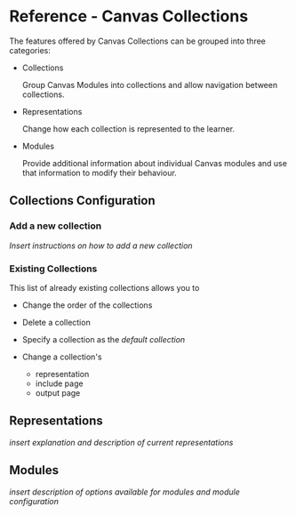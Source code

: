 # Reference - Canvas Collections

The features offered by Canvas Collections can be grouped into three categories:

- Collections

    Group Canvas Modules into collections and allow navigation between collections.

- Representations 

    Change how each collection is represented to the learner.

- Modules

    Provide additional information about individual Canvas modules and use that information to modify their behaviour.


## Collections Configuration

### Add a new collection

_Insert instructions on how to add a new collection_


### Existing Collections

This list of already existing collections allows you to 

- Change the order of the collections
- Delete a collection
- Specify a collection as the _default collection_
- Change a collection's 

    * representation 
    * include page
    * output page

## Representations

_insert explanation and description of current representations_


## Modules

_insert description of options available for modules and module configuration_